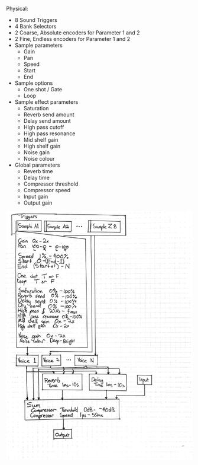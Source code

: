 Physical:
- 8 Sound Triggers
- 4 Bank Selectors
- 2 Coarse, Absolute encoders for Parameter 1 and 2
- 2 Fine, Endless encoders for Parameter 1 and 2
- Sample parameters
    - Gain
    - Pan
    - Speed
    - Start
    - End
- Sample options
    - One shot / Gate
    - Loop
- Sample effect parameters
    - Saturation
    - Reverb send amount
    - Delay send amount
    - High pass cutoff
    - High pass resonance
    - Mid shelf gain
    - High shelf gain
    - Noise gain
    - Noise colour
- Global parameters
    - Reverb time
    - Delay time
    - Compressor threshold
    - Compressor speed
    - Input gain
    - Output gain

![data flow for samples, voices and effects](effects.jpeg)